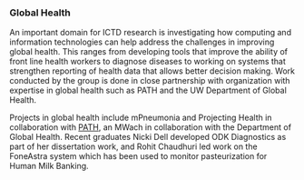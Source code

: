### Global Health
An important domain for ICTD research is investigating how computing and information technologies can help address the challenges in improving global health.  This ranges from developing tools that improve the ability of front line health workers to diagnose diseases to working on systems that strengthen reporting of health data that allows better decision making.  Work conducted by the group is done in close partnership with organization with expertise in global health such as PATH and the UW Department of Global Health.

Projects in global health include mPneumonia and Projecting Health in collaboration with [PATH](http://path.org), an MWach in collaboration with the Department of Global Health.  Recent graduates Nicki Dell developed ODK Diagnostics as part of her dissertation work, and Rohit Chaudhuri led work on the FoneAstra system which has been used to monitor pasteurization for Human Milk Banking.
